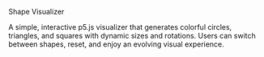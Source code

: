Shape Visualizer

A simple, interactive p5.js visualizer that generates colorful circles, triangles, and squares with dynamic sizes and rotations. Users can switch between shapes, reset, and enjoy an evolving visual experience.
